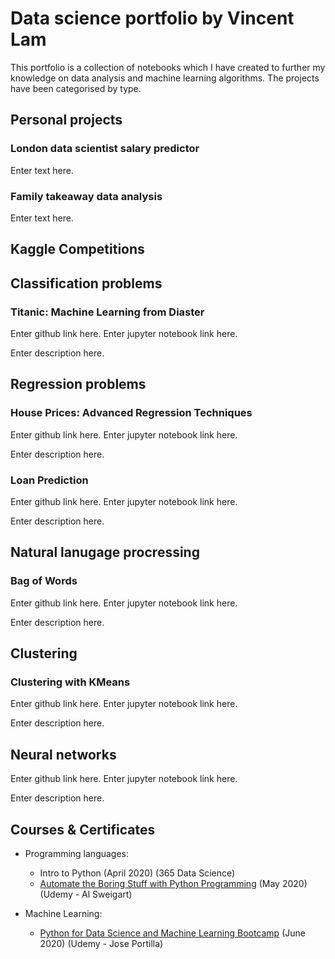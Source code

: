 # Data science portfolio by Vincent Lam
This portfolio is a collection of notebooks which I have created to further my knowledge on data analysis and machine learning algorithms. The projects have been categorised by type.

## Personal projects
### London data scientist salary predictor
Enter text here.

### Family takeaway data analysis
Enter text here.


## Kaggle Competitions

## Classification problems
### Titanic: Machine Learning from Diaster
Enter github link here. Enter jupyter notebook link here.

Enter description here.
 
## Regression problems
### House Prices: Advanced Regression Techniques
Enter github link here. Enter jupyter notebook link here.

Enter description here.

### Loan Prediction
Enter github link here. Enter jupyter notebook link here.

Enter description here.

## Natural lanugage procressing
### Bag of Words
Enter github link here. Enter jupyter notebook link here.

Enter description here.

## Clustering
### Clustering with KMeans
Enter github link here. Enter jupyter notebook link here.

Enter description here.

## Neural networks
Enter github link here. Enter jupyter notebook link here.

Enter description here.

## Courses & Certificates
* Programming languages:
  * Intro to Python (April 2020) (365 Data Science)
  * [Automate the Boring Stuff with Python Programming](https://www.udemy.com/certificate/UC-4dd14984-5141-4d50-8d38-dfe7af4906b1/) (May 2020) (Udemy - Al Sweigart)
  
* Machine Learning:
  * [Python for Data Science and Machine Learning Bootcamp](https://www.udemy.com/certificate/UC-70ca0a85-cd1a-487c-9795-7686a89c1827/) (June 2020) (Udemy - Jose Portilla)
